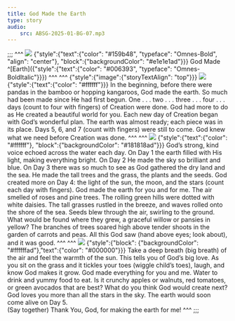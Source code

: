 ```yaml
---
title: God Made the Earth
type: story
audio:
    src: ABSG-2025-01-BG-07.mp3
---
```


;;;
^^^
![](07-00.png)
{"style":{"text":{"color": "#159b48", "typeface": "Omnes-Bold", "align": "center"}, "block":{"backgroundColor": "#e1e1e1ad"}}}
God Made\
^[Earth]({"style":{"text":{"color": "#006393", "typeface": "Omnes-BoldItalic"}}}) 
^^^
^^^
{"style":{"image":{"storyTextAlign": "top"}}}
![](07-01.png)
{"style":{"text":{"color": "#ffffff"}}}
In the beginning, before there were pandas in the bamboo or hopping kangaroos, God made the earth. So much had been made since He had first begun. One . . . two . . . three . . . four . . . days (count to four with fingers) of Creation were done. God had more to do as He created a beautiful world for you. Each new day of Creation began with God’s wonderful plan. The earth was almost ready; each piece was in its place. Days 5, 6, and 7 (count with fingers) were still to come. God knew what we need before Creation was done. 
^^^
^^^
![](07-02.png)
{"style":{"text":{"color": "#ffffff"}, "block":{"backgroundColor": "#181818ad"}}}
God’s strong, kind voice echoed across the water each day. On Day 1 the earth filled with His light, making everything bright. On Day 2 He made the sky so brilliant and blue. On Day 3 there was so much to see as God gathered the dry land and the sea. He made the tall trees and the grass, the plants and the seeds. God created more on Day 4: the light of the sun, the moon, and the stars (count each day with fingers). God made the earth for you and for me. The air smelled of roses and pine trees. The rolling green hills were dotted with white daisies. The tall grasses rustled in the breeze, and waves rolled onto the shore of the sea. Seeds blew through the air, swirling to the ground. What would be found where they grew, a graceful willow or pansies in yellow? The branches of trees soared high above tender shoots in the garden of carrots and peas. All this God saw (hand above eyes; look about), and it was good. 
^^^
^^^
![](07-03.png)
{"style":{"block": {"backgroundColor": "#ffffffad"},"text":{"color": "#000000"}}}
Take a deep breath (big breath) of the air and feel the warmth of the sun. This tells you of God’s big love. As you sit on the grass and it tickles your toes (wiggle child’s toes), laugh, and know God makes it grow. God made everything for you and me. Water to drink and yummy food to eat. Is it crunchy apples or walnuts, red tomatoes, or green avocados that are best? What do you think God would create next? God loves you more than all the stars in the sky. The earth would soon come alive on Day 5.\
(Say together) Thank You, God, for making the earth for me!
^^^
;;;